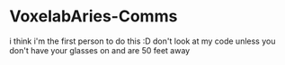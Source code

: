 # VoxelabAries-Comms
i think i'm the first person to do this :D
don't look at my code unless you don't have your glasses on and are 50 feet away
